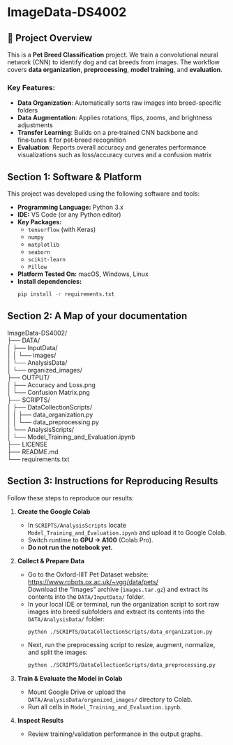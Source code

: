 <!-- README for ImageData-DS4002 -->

# ImageData-DS4002

<!-- Project Overview -->
## 📌 Project Overview

This is a **Pet Breed Classification** project. We train a convolutional neural network (CNN) to identify dog and cat breeds from images. The workflow covers **data organization**, **preprocessing**, **model training**, and **evaluation**.

### Key Features:
- **Data Organization**: Automatically sorts raw images into breed-specific folders  
- **Data Augmentation**: Applies rotations, flips, zooms, and brightness adjustments
- **Transfer Learning**: Builds on a pre‑trained CNN backbone and fine‑tunes it for pet‑breed recognition
- **Evaluation**: Reports overall accuracy and generates performance visualizations such as loss/accuracy curves and a confusion matrix

<!-- Section 1: Software & Platform -->
## Section 1: Software & Platform

This project was developed using the following software and tools:

- **Programming Language:** Python 3.x  
- **IDE:** VS Code (or any Python editor)  
- **Key Packages:**  
  - `tensorflow` (with Keras)  
  - `numpy`  
  - `matplotlib`  
  - `seaborn`  
  - `scikit-learn`  
  - `Pillow`  
- **Platform Tested On:** macOS, Windows, Linux  
- **Install dependencies:**  
  ```bash
  pip install -r requirements.txt
  ```

<!-- Section 2: Project Folder Structure -->
## Section 2: A Map of your documentation
ImageData-DS4002/  
├── DATA/  
│   ├── InputData/  
│   │   └── images/  
│   └── AnalysisData/  
│       └── organized_images/  
├── OUTPUT/  
│   ├── Accuracy and Loss.png  
│   └── Confusion Matrix.png  
├── SCRIPTS/  
│   ├── DataCollectionScripts/  
│   │   ├── data_organization.py  
│   │   └── data_preprocessing.py  
│   └── AnalysisScripts/  
│       └── Model_Training_and_Evaluation.ipynb  
├── LICENSE  
├── README.md  
└── requirements.txt  

<!-- Section 3: Instructions for Reproducing Results -->
## Section 3: Instructions for Reproducing Results
Follow these steps to reproduce our results:

1. **Create the Google Colab**  
   - In `SCRIPTS/AnalysisScripts` locate `Model_Training_and_Evaluation.ipynb` and upload it to Google Colab.  
   - Switch runtime to **GPU → A100** (Colab Pro).  
   - **Do not run the notebook yet.**
2. **Collect & Prepare Data**   
   - Go to the Oxford-IIIT Pet Dataset website: https://www.robots.ox.ac.uk/~vgg/data/pets/  
     Download the “Images” archive (`images.tar.gz`) and extract its contents into the `DATA/InputData/` folder.
   - In your local IDE or terminal, run the organization script to sort raw images into breed subfolders and extract its contents into the `DATA/AnalysisData/` folder:  
     ```bash
     python ./SCRIPTS/DataCollectionScripts/data_organization.py
     ```  
   - Next, run the preprocessing script to resize, augment, normalize, and split the images:  
     ```bash
     python ./SCRIPTS/DataCollectionScripts/data_preprocessing.py
     ```
3. **Train & Evaluate the Model in Colab**  
   - Mount Google Drive or upload the `DATA/AnalysisData/organized_images/` directory to Colab.  
   - Run all cells in `Model_Training_and_Evaluation.ipynb`.  

4. **Inspect Results**  
   - Review training/validation performance in the output graphs.  
   
